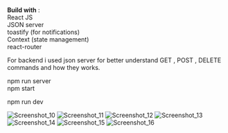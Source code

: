 <b>Build with</b> : <br>
React JS <br>
JSON server  <br> 
toastify (for notifications)<br> 
Context (state management)<br> 
react-router <br> 

For backend i used json server  for  better understand GET , POST , DELETE  commands and how they works. <br> 

npm run server <br> 
npm start <br> 

npm run dev <br> 

![Screenshot_10](https://user-images.githubusercontent.com/87584628/229134747-bd4ed3fa-1266-4508-a174-499be0e8c9b7.jpg)
![Screenshot_11](https://user-images.githubusercontent.com/87584628/229136103-599f6515-1e20-4fa5-a81d-67ddacfc22eb.jpg)
![Screenshot_12](https://user-images.githubusercontent.com/87584628/229136105-d4c4b55e-a5d3-43bf-8afb-a7f71e3bf7c9.jpg)
![Screenshot_13](https://user-images.githubusercontent.com/87584628/229136108-0f9ee2f2-d1f7-43a1-9ded-80d88a71d811.jpg)
![Screenshot_14](https://user-images.githubusercontent.com/87584628/229136115-a61cbb81-903a-4247-bcf6-a4c728e4fbac.jpg)
![Screenshot_15](https://user-images.githubusercontent.com/87584628/229136120-cb23c119-2d44-4d11-9da7-37a91d1da744.jpg)
![Screenshot_16](https://user-images.githubusercontent.com/87584628/229136122-145d2159-376f-485a-b62f-0169288624b3.jpg)


